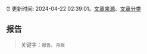 :alarm_clock: 更新时间: 2024-04-22 02:39:01。[文章来源](/README.md)、[文章分类](/TAGS.md)

## 报告


> 关键字：`报告`、`月报`




